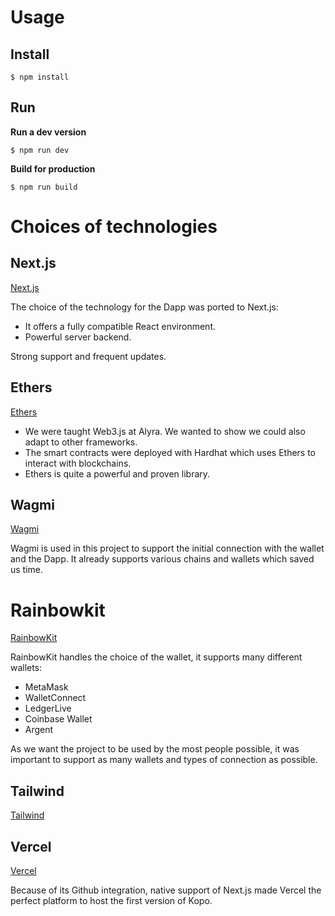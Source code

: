 # Usage

## Install

```console
$ npm install
```

## Run

**Run a dev version**

```console
$ npm run dev
```

**Build for production**

```console
$ npm run build
```

# Choices of technologies

## Next.js

[Next.js](https://nextjs.org/)

The choice of the technology for the Dapp was ported to Next.js:

- It offers a fully compatible React environment.
- Powerful server backend.

Strong support and frequent updates.

## Ethers

[Ethers](https://docs.ethers.io/v5/)

- We were taught Web3.js at Alyra. We wanted to show we could also adapt to other frameworks.
- The smart contracts were deployed with Hardhat which uses Ethers to interact with blockchains.
- Ethers is quite a powerful and proven library.

## Wagmi

[Wagmi](https://wagmi.sh/)

Wagmi is used in this project to support the initial connection with the wallet and the Dapp.
It already supports various chains and wallets which saved us time.

# Rainbowkit

[RainbowKit](https://www.rainbowkit.com/)

RainbowKit handles the choice of the wallet, it supports many different wallets:

- MetaMask
- WalletConnect
- LedgerLive
- Coinbase Wallet
- Argent

As we want the project to be used by the most people possible, it was important to support as many wallets and types of connection as possible.

## Tailwind

[Tailwind](https://www.tailwindapp.com/)

## Vercel

[Vercel](https://vercel.com/)

Because of its Github integration, native support of Next.js made Vercel the perfect platform to host the first version of Kopo.
